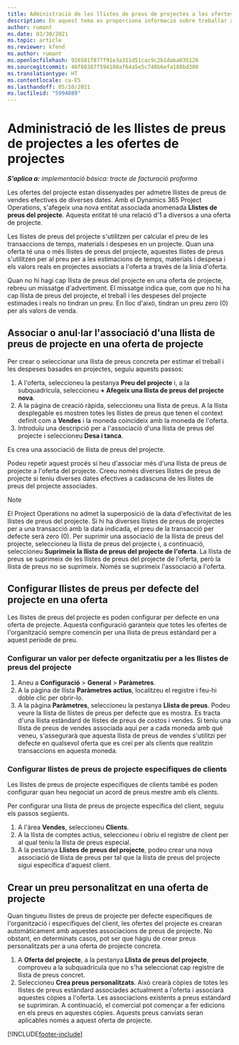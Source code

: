 ```yaml
---
title: Administració de les llistes de preus de projectes a les ofertes de projectes
description: En aquest tema es proporciona informació sobre treballar amb llistes de preus del projecte en ofertes.
author: rumant
ms.date: 03/30/2021
ms.topic: article
ms.reviewer: kfend
ms.author: rumant
ms.openlocfilehash: 926581f877f91e3a351d51cac9c2b1daba035126
ms.sourcegitcommit: 40f68387f594180af64a5e5c748b6efa188bd300
ms.translationtype: HT
ms.contentlocale: ca-ES
ms.lasthandoff: 05/10/2021
ms.locfileid: "5994889"
---
```

# <a name="manage-project-price-lists-on-project-quotes"></a>Administració de les llistes de preus de projectes a les ofertes de projectes 

_**S'aplica a:** implementació bàsica: tracte de facturació proforma_

Les ofertes del projecte estan dissenyades per admetre llistes de preus de vendes efectives de diverses dates. Amb el Dynamics 365 Project Operations, s'afegeix una nova entitat associada anomenada **Llistes de preus del projecte**. Aquesta entitat té una relació d'1 a diversos a una oferta de projecte.

Les llistes de preus del projecte s'utilitzen per calcular el preu de les transaccions de temps, materials i despeses en un projecte. Quan una oferta té una o més llistes de preus del projecte, aquestes llistes de preus s'utilitzen per al preu per a les estimacions de temps, materials i despesa i els valors reals en projectes associats a l'oferta a través de la línia d'oferta.

Quan no hi hagi cap llista de preus del projecte en una oferta de projecte, rebreu un missatge d'advertiment. El missatge indica que, com que no hi ha cap llista de preus del projecte, el treball i les despeses del projecte estimades i reals no tindran un preu. En lloc d'això, tindran un preu zero (0) per als valors de venda.

## <a name="associate-or-disassociate-a-project-price-list-on-a-project-quote"></a>Associar o anul·lar l'associació d'una llista de preus de projecte en una oferta de projecte

Per crear o seleccionar una llista de preus concreta per estimar el treball i les despeses basades en projectes, seguiu aquests passos:

1. A l'oferta, seleccioneu la pestanya **Preu del projecte** i, a la subquadrícula, seleccioneu **+ Afegeix una llista de preus del projecte nova**.
2. A la pàgina de creació ràpida, seleccioneu una llista de preus. A la llista desplegable es mostren totes les llistes de preus que tenen el context definit com a **Vendes** i la moneda coincideix amb la moneda de l'oferta.
4. Introduïu una descripció per a l'associació d'una llista de preus del projecte i seleccioneu **Desa i tanca**.

Es crea una associació de llista de preus del projecte.

Podeu repetir aquest procés si heu d'associar més d'una llista de preus de projecte a l'oferta del projecte. Creeu només diverses llistes de preus de projecte si teniu diverses dates efectives a cadascuna de les llistes de preus del projecte associades.

> [!NOTE]
> El Project Operations no admet la superposició de la data d'efectivitat de les llistes de preus del projecte. Si hi ha diverses llistes de preus de projectes per a una transacció amb la data indicada, el preu de la transacció per defecte serà zero (0).
Per suprimir una associació de la llista de preus del projecte, seleccioneu la llista de preus del projecte i, a continuació, seleccioneu **Suprimeix la llista de preus del projecte de l'oferta**. La llista de preus se suprimeix de les llistes de preus del projecte de l'oferta, però la llista de preus no se suprimeix. Només se suprimeix l'associació a l'oferta.

## <a name="set-up-default-project-price-lists-on-a-quote"></a>Configurar llistes de preus per defecte del projecte en una oferta

Les llistes de preus del projecte es poden configurar per defecte en una oferta de projecte. Aquesta configuració garanteix que totes les ofertes de l'organització sempre comencin per una llista de preus estàndard per a aquest període de preu.

### <a name="set-up-organizational-default-for-project-price-lists"></a>Configurar un valor per defecte organitzatiu per a les llistes de preus del projecte

1. Aneu a **Configuració** > **General** > **Paràmetres**.
2. A la pàgina de llista **Paràmetres actius**, localitzeu el registre i feu-hi doble clic per obrir-lo. 
3. A la pàgina **Paràmetres**, seleccioneu la pestanya **Llista de preus**. Podeu veure la llista de llistes de preus per defecte que es mostra. Es tracta d'una llista estàndard de llistes de preus de costos i vendes. Si teniu una llista de preus de vendes associada aquí per a cada moneda amb què veneu, s'assegurarà que aquesta llista de preus de vendes s'utilitzi per defecte en qualsevol oferta que es creï per als clients que realitzin transaccions en aquesta moneda.

### <a name="set-up-customer-specific-project-price-lists"></a>Configurar llistes de preus de projecte específiques de clients

Les llistes de preus de projecte específiques de clients també es poden configurar quan heu negociat un acord de preus mestre amb els clients.

Per configurar una llista de preus de projecte específica del client, seguiu els passos següents.

1. A l'àrea **Vendes**, seleccioneu **Clients**.
2. A la llista de comptes actius, seleccioneu i obriu el registre de client per al qual teniu la llista de preus especial.
3. A la pestanya **Llistes de preus del projecte**, podeu crear una nova associació de llista de preus per tal que la llista de preus del projecte sigui específica d'aquest client.

## <a name="create-custom-pricing-on-a-project-quote"></a>Crear un preu personalitzat en una oferta de projecte

Quan tingueu llistes de preus de projecte per defecte específiques de l'organització i específiques del client, les ofertes del projecte es crearan automàticament amb aquestes associacions de preus de projecte. No obstant, en determinats casos, pot ser que hàgiu de crear preus personalitzats per a una oferta de projecte concreta. 

1. A **Oferta del projecte**, a la pestanya **Llista de preus del projecte**, comproveu a la subquadrícula que no s'ha seleccionat cap registre de llista de preus concret.
2. Seleccioneu **Crea preus personalitzats**. Això crearà còpies de totes les llistes de preus estàndard associades actualment a l'oferta i associarà aquestes còpies a l'oferta. Les associacions existents a preus estàndard se suprimiran. A continuació, el comercial pot començar a fer edicions en els preus en aquestes còpies. Aquests preus canviats seran aplicables només a aquest oferta de projecte.


[!INCLUDE[footer-include](../../includes/footer-banner.md)]
